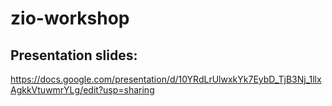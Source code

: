 # zio-workshop

## Presentation slides:
https://docs.google.com/presentation/d/10YRdLrUlwxkYk7EybD_TjB3Nj_1llxAgkkVtuwmrYLg/edit?usp=sharing

